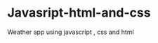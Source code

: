 # Javasript-html-and-css
Weather app using javascript , css and html
<!doctype html>
<html lang="en">
    <link rel="icon" href="icon.png">
  <head>
    <style>
      #cityName{
        color: red;
      }
      h2{
        color: blueviolet;
        
      }
     
    </style>
    <meta charset="utf-8">
    <meta name="viewport" content="width=device-width, initial-scale=1">
    <title>Weather App</title>
    <link href="https://cdn.jsdelivr.net/npm/bootstrap@5.2.3/dist/css/bootstrap.min.css" rel="stylesheet" integrity="sha384-rbsA2VBKQhggwzxH7pPCaAqO46MgnOM80zW1RWuH61DGLwZJEdK2Kadq2F9CUG65" crossorigin="anonymous">
  </head>
  <body>
    <nav class="navbar navbar-expand-lg bg-light">
        <div class="container-fluid">
          <a class="navbar-brand" href="#">Weather App</a>
          <button class="navbar-toggler" type="button" data-bs-toggle="collapse" data-bs-target="#navbarSupportedContent" aria-controls="navbarSupportedContent" aria-expanded="false" aria-label="Toggle navigation">
            <span class="navbar-toggler-icon"></span>
          </button>
          <div class="collapse navbar-collapse" id="navbarSupportedContent">
            <ul class="navbar-nav me-auto mb-2 mb-lg-0">
              <li class="nav-item">
                <a class="nav-link active" aria-current="page" href="#">Home</a>
              </li>
              <li class="nav-item">
                <a class="nav-link" href="#">About this App</a>
              </li>
              <li class="nav-item dropdown">
                <a class="nav-link dropdown-toggle" href="#" role="button" data-bs-toggle="dropdown" aria-expanded="false">
                
                </a>
                <ul class="dropdown-menu">
                  <li><a class="dropdown-item" href="#"> Delhi</a></li>
                  <li><a class="dropdown-item" href="#">Akhnoor</a></li>
                  <li><hr class="dropdown-divider"></li>
                  <li><a class="dropdown-item" href="#">Fatehpur</a></li>
                </ul>
              </li>
              <li class="nav-item">
                <a class="nav-link disabled">Usage Guide</a>
              </li>
            </ul>
            <form class="d-flex" role="search">
              <input id="city" class="form-control me-2" type="search" placeholder="Search" aria-label="Search">
              <button class="btn btn-outline-success" type="submit" id="submit">Search</button>
            </form>
          </div>
        </div>
      </nav>

      <div container="">
        <h1 class="my-4 text-center">Weather for  <span id="cityName"></span></h1>
        <main>
            <div class="row row-cols-1 row-cols-md-3 mb-3 text-center">
              <div class="col">
                <div class="card mb-4 rounded-3 shadow-sm">
                  <div class="card-header py-3">
                    <h4 class="my-0 fw-normal">Temperatures</h4>
                  </div>
                  <div class="card-body">
                    <h1 class="card-title pricing-card-title"><span id="temp2"></span><small class="text-muted fw-light"><span>&#8451;</span></small></h1>
                    <ul class="list-unstyled mt-3 mb-4">
                      <li>Temperature is <span id="temp"></span></li>
                      <li>Min Temperature is <span id="min_temp"></span></li>
                      <li>Maximum Temperture  is <span id="max_temp"></span></li>
                      
                    </ul>
                    <button type="button" class="w-100 btn btn-lg btn-outline-primary">Click for more info</button>
                  </div>
                </div>
              </div>
              <div class="col">
                <div class="card mb-4 rounded-3 shadow-sm">
                  <div class="card-header py-3">
                    <h4 class="my-0 fw-normal">Humidity Info</h4>
                  </div>
                  <div class="card-body">
                    <h1 class="card-title pricing-card-title"><span id="humidity2"></span><small class="text-muted fw-light"> %</small></h1>
                    <ul class="list-unstyled mt-3 mb-4">
                      <li>Cloud PCT is <span id="cloud_pct"></span></li>
                      <li>Humidity is <span id="humidity"></span></li>
                      <li>Feels like is <span id="feels_like"></span></li>
                    
                    </ul>
                    <button type="button" class="w-100 btn btn-lg btn-primary">Click for more info</button>
                  </div>
                </div>
              </div>
              <div class="col">
                <div class="card mb-4 rounded-3 shadow-sm border-primary">
                  <div class="card-header py-3 text-bg-primary border-primary">
                    <h4 class="my-0 fw-normal">Wind And Sun Info</h4>
                  </div>
                  <div class="card-body">
                    <h1 class="card-title pricing-card-title"><span id="wind_speed2"></span><small class="text-muted fw-light"> Km/hr</small></h1>
                    <ul class="list-unstyled mt-3 mb-4">
                        <li>Wind Speed is <span id="wind_speed"></span></li>
                      <li>Wind Degree is <span id="wind_degrees"></span></li>
                      <li>Sunset Time <span id="sunset"></span></li>
                      <li>Sunrise Time <span id="sunrise"></span></li>
                    </ul>
                    <button type="button" class="w-100 btn btn-lg btn-primary">Click for more info</button>
                  </div>
                </div>
              </div>
            </div>
        
            <h2 class="display-6 text-center mb-4">Weather of other common places</h2>
        
            <div class="table-responsive">
              <table class="table text-center">
                <thead>
                  <tr>
                    <th style="width: 34%;"></th>
                    <th style="width: 22%;"> cloud_pct </th>
                    <th style="width: 22%;"> Feels_like</th>
                    <th style="width: 22%;"> Humidity</th>
                    <th style="width: 22%;"> Max_temp</th>
                    <th style="width: 22%;"> Min_temp</th>
                     <th style="width: 22%;"> Sunrise</th>
                    <th style="width: 22%;"> Sunset</th>
                    <th style="width: 22%;"> Temp</th>
                    <th style="width: 22%;"> Wind_degrees</th>
                    <th style="width: 22%;"> Wind_speed</th>
                  </tr>
                </thead>
                <tbody>
                  <tr>
                    <th scope="row" class="text-start">London</th>
                    <td>1</td>
                    <td>2</td>
                    <td>2</td>
                    <td>2</td>
                    <td>2</td>
                    <td>2</td>
                    <td>2</td>
                    <td>2</td>
                    <td>2</td>
                    <td>2</td>
                  </tr>
                  <tr>
                    <th scope="row" class="text-start">Paris</th>
                    <td>1</td>
                    <td>2</td>
                    <td>2</td>
                    <td>2</td>
                    <td>2</td>
                    <td>2</td>
                    <td>2</td>
                    <td>2</td>
                    <td>2</td>
                    <td>2</td>
                  </tr>
                </tbody>
        
                <tbody>
                  <tr>
                    <th scope="row" class="text-start">Kolkata</th>
                    <td>1</td>
                    <td>2</td>
                    <td>2</td>
                    <td>2</td>
                    <td>2</td>
                    <td>2</td>
                    <td>2</td>
                    <td>2</td>
                    <td>2</td>
                    <td>2</td>
                  </tr>
                  <tr>
                    <th scope="row" class="text-start">Shimla</th>
                    <td>1</td>
                    <td>2</td>
                    <td>2</td>
                    <td>2</td>
                    <td>2</td>
                    <td>2</td>
                    <td>2</td>
                    <td>2</td>
                    <td>2</td>
                    <td>2</td>
                  </tr>
                  <tr>
                    <th scope="row" class="text-start">Vaishno Devi</th>
                    <td>1</td>
                    <td>2</td>
                    <td>2</td>
                    <td>2</td>
                    <td>2</td>
                    <td>2</td>
                    <td>2</td>
                    <td>2</td>
                    <td>2</td>
                    <td>2</td>
                  </tr>
                  <tr>
                    <th scope="row" class="text-start">Suratgarh</th>
                    <td>1</td>
                    <td>2</td>
                    <td>2</td>
                    <td>2</td>
                    <td>2</td>
                    <td>2</td>
                    <td>2</td>
                    <td>2</td>
                    <td>2</td>
                    <td>2</td>
                  </tr>
                </tbody>
              </table>
            </div>
          </main>
      </div>
    <script src="https://cdn.jsdelivr.net/npm/bootstrap@5.2.3/dist/js/bootstrap.bundle.min.js" integrity="sha384-kenU1KFdBIe4zVF0s0G1M5b4hcpxyD9F7jL+jjXkk+Q2h455rYXK/7HAuoJl+0I4" crossorigin="anonymous"></script>
 <script src="script.js"></script>
</body>
</html>
